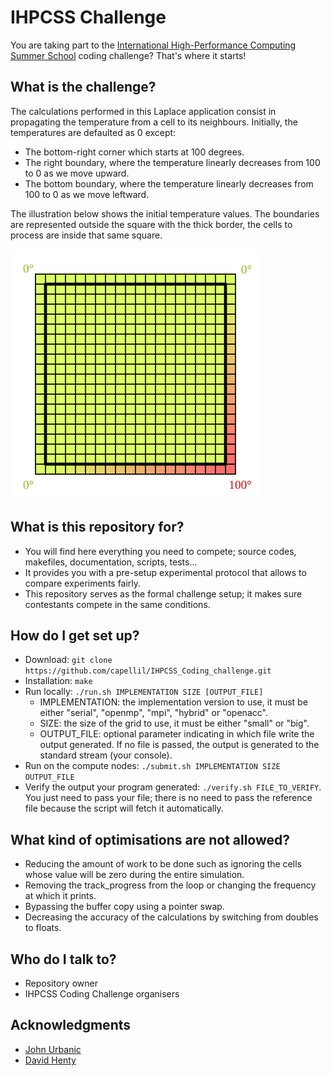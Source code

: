 # IHPCSS Challenge #

You are taking part to the [International High-Performance Computing Summer School](https://ss19.ihpcss.org) coding challenge? That's where it starts!

## What is the challenge? ##

The calculations performed in this Laplace application consist in propagating the temperature from a cell to its neighbours. Initially, the temperatures are defaulted as 0 except:
* The bottom-right corner which starts at 100 degrees.</li>
* The right boundary, where the temperature linearly decreases from 100 to 0 as we move upward.</li>
* The bottom boundary, where the temperature linearly decreases from 100 to 0 as we move leftward.</li>

The illustration below shows the initial temperature values. The boundaries are represented outside the square with the thick border, the cells to process are inside that same square.
<p>
  <img src="images/Laplace.svg" alt="drawing" width="400"/>
</p>

## What is this repository for? ##

* You will find here everything you need to compete; source codes, makefiles, documentation, scripts, tests...
* It provides you with a pre-setup experimental protocol that allows to compare experiments fairly.
* This repository serves as the formal challenge setup; it makes sure contestants compete in the same conditions.

## How do I get set up? ##

* Download: ```git clone https://github.com/capellil/IHPCSS_Coding_challenge.git```
* Installation: ```make```
* Run locally: ```./run.sh IMPLEMENTATION SIZE [OUTPUT_FILE]```
  * IMPLEMENTATION: the implementation version to use, it must be either "serial", "openmp", "mpi", "hybrid" or "openacc".
  * SIZE: the size of the grid to use, it must be either "small" or "big".
  * OUTPUT_FILE: optional parameter indicating in which file write the output generated. If no file is passed, the output is generated to the standard stream (your console).
* Run on the compute nodes: ```./submit.sh IMPLEMENTATION SIZE OUTPUT_FILE```
* Verify the output your program generated: ```./verify.sh FILE_TO_VERIFY```. You just need to pass your file; there is no need to pass the reference file because the script will fetch it automatically.

## What kind of optimisations are not allowed? ##

* Reducing the amount of work to be done such as ignoring the cells whose value will be zero during the entire simulation.
* Removing the track_progress from the loop or changing the frequency at which it prints.
* Bypassing the buffer copy using a pointer swap.
* Decreasing the accuracy of the calculations by switching from doubles to floats.

## Who do I talk to? ##

* Repository owner
* IHPCSS Coding Challenge organisers

## Acknowledgments ##
* [John Urbanic](https://www.psc.edu/staff/urbanic)
* [David Henty](https://www.epcc.ed.ac.uk/about/staff/dr-david-henty)
